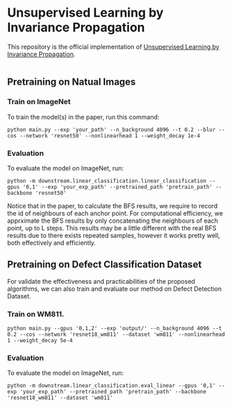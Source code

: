 # Unsupervised Learning by Invariance Propagation

This repository is the official implementation of [Unsupervised Learning by Invariance Propagation](https://arxiv.org/abs/2010.11694). 

<img src="img/graph.png" alt="" align=center />

## Pretraining on Natual Images
### Train on ImageNet
To train the model(s) in the paper, run this command:

```
python main.py --exp 'your_path' --n_background 4096 --t 0.2 --blur --cos --network 'resnet50' --nonlinearhead 1 --weight_decay 1e-4
```

### Evaluation

To evaluate the model on ImageNet, run:

```eval
python -m downstream.linear_classification.linear_classification --gpus '0,1' --exp 'your_exp_path' --pretrained_path 'pretrain_path' --backbone 'resnet50'
```

Notice that in the paper, to calculate the BFS results, we require to record the id of neighbours of each anchor point. For computational efficiency, we apprximate the BFS results by only concatenating the neighbours of each point, up to L steps. This results may be a little different with the real BFS results due to there exists repeated samples, however it works pretty well, both effectively and efficiently.


## Pretraining on Defect Classification Dataset
For validate the effectiveness and practicabilities of the proposed algorithms, we can also train and evaluate our method on Defect Detection Dataset.

### Train on WM811.
```
python main.py --gpus '0,1,2' --exp 'output/' --n_background 4096 --t 0.2 --cos --network 'resnet18_wm811' --dataset 'wm811' --nonlinearhead 1 --weight_decay 5e-4
```

### Evaluation

To evaluate the model on ImageNet, run:

```eval
python -m downstream.linear_classification.eval_linear --gpus '0,1' --exp 'your_exp_path' --pretrained_path 'pretrain_path' --backbone 'resnet18_wm811' --dataset 'wm811'
```

